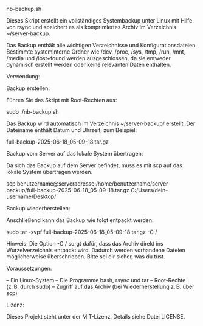 nb-backup.sh

Dieses Skript erstellt ein vollständiges Systembackup unter Linux mit Hilfe von rsync und speichert es als komprimiertes Archiv im Verzeichnis ~/server-backup.

Das Backup enthält alle wichtigen Verzeichnisse und Konfigurationsdateien. Bestimmte systeminterne Ordner wie /dev, /proc, /sys, /tmp, /run, /mnt, /media und /lost+found werden ausgeschlossen, da sie entweder dynamisch erstellt werden oder keine relevanten Daten enthalten.


Verwendung:

Backup erstellen:

Führen Sie das Skript mit Root-Rechten aus:

sudo ./nb-backup.sh

Das Backup wird automatisch im Verzeichnis ~/server-backup/ erstellt. Der Dateiname enthält Datum und Uhrzeit, zum Beispiel:

full-backup-2025-06-18_05-09-18.tar.gz


Backup vom Server auf das lokale System übertragen:

Da sich das Backup auf dem Server befindet, muss es mit scp auf das lokale System übertragen werden.

scp benutzername@serveradresse:/home/benutzername/server-backup/full-backup-2025-06-18_05-09-18.tar.gz C:/Users/dein-username/Desktop/



Backup wiederherstellen:

Anschließend kann das Backup wie folgt entpackt werden:

sudo tar -xvpf full-backup-2025-06-18_05-09-18.tar.gz -C /

Hinweis: Die Option -C / sorgt dafür, dass das Archiv direkt ins Wurzelverzeichnis entpackt wird. Dadurch werden vorhandene Dateien möglicherweise überschrieben. Bitte sei dir sicher, was du tust.

Voraussetzungen:

– Ein Linux-System
– Die Programme bash, rsync und tar
– Root-Rechte (z. B. durch sudo)
– Zugriff auf das Archiv (bei Wiederherstellung z. B. über scp)

Lizenz:

Dieses Projekt steht unter der MIT-Lizenz. Details siehe Datei LICENSE.
